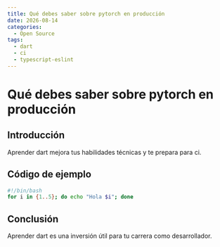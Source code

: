 ```yaml
---
title: Qué debes saber sobre pytorch en producción
date: 2026-08-14
categories:
  - Open Source
tags:
  - dart
  - ci
  - typescript-eslint
---
```


# Qué debes saber sobre pytorch en producción

## Introducción

Aprender dart mejora tus habilidades técnicas y te prepara para ci.

## Código de ejemplo

```bash
#!/bin/bash
for i in {1..5}; do echo "Hola $i"; done
```

## Conclusión

Aprender dart es una inversión útil para tu carrera como desarrollador.